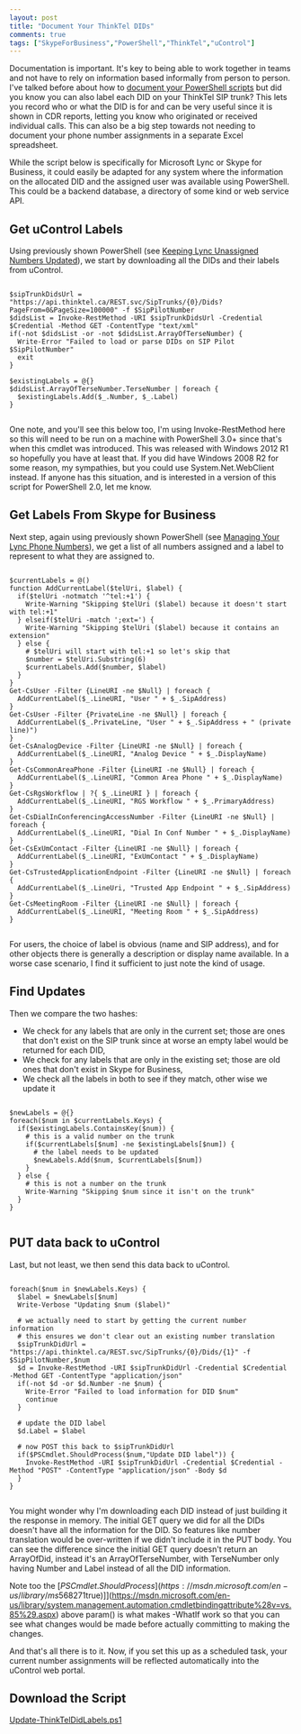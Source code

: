 ```yaml
---
layout: post
title: "Document Your ThinkTel DIDs"
comments: true
tags: ["SkypeForBusiness","PowerShell","ThinkTel","uControl"]
---
```


Documentation is important. It's key to being able to work together in teams and not have to rely on information based informally from person to person. I've talked before about how to [document your PowerShell scripts](/2015/05/01/document-your-powershell-scripts.html) but did you know you can also label each DID on your ThinkTel SIP trunk? This lets you record who or what the DID is for and can be very useful since it is shown in CDR reports, letting you know who originated or received individual calls. This can also be a big step towards not needing to document your phone number assignments in a separate Excel spreadsheet.

While the script below is specifically for Microsoft Lync or Skype for Business, it could easily be adapted for any system where the information on the allocated DID and the assigned user was available using PowerShell. This could be a backend database, a directory of some kind or web service API.

## Get uControl Labels

Using previously shown PowerShell (see [Keeping Lync Unassigned Numbers Updated](/2015/04/10/keeping-lync-unassigned-numbers-updated.html)), we start by downloading all the DIDs and their labels from uControl.

<pre class="hljs powershell"><code>
$sipTrunkDidsUrl = "https://api.thinktel.ca/REST.svc/SipTrunks/{0}/Dids?PageFrom=0&PageSize=100000" -f $SipPilotNumber
$didsList = Invoke-RestMethod -URI $sipTrunkDidsUrl -Credential $Credential -Method GET -ContentType "text/xml"
if(-not $didsList -or -not $didsList.ArrayOfTerseNumber) {
  Write-Error "Failed to load or parse DIDs on SIP Pilot $SipPilotNumber"
  exit
}

$existingLabels = @{}
$didsList.ArrayOfTerseNumber.TerseNumber | foreach {
  $existingLabels.Add($_.Number, $_.Label)
}

</code></pre>

One note, and you'll see this below too, I'm using Invoke-RestMethod here so this will need to be run on a machine with PowerShell 3.0+ since that's when this cmdlet was introduced. This was released with Windows 2012 R1 so hopefully you have at least that. If you did have Windows 2008 R2 for some reason, my sympathies, but you could use System.Net.WebClient instead. If anyone has this situation, and is interested in a version of this script for PowerShell 2.0, let me know.

## Get Labels From Skype for Business

Next step, again using previously shown PowerShell (see [Managing Your Lync Phone Numbers](/2015/03/18/managing-your-lync-phone-numbers.html)), we get a list of all numbers assigned and a label to represent to what they are assigned to.

<pre class="hljs powershell"><code>
$currentLabels = @()
function AddCurrentLabel($telUri, $label) {
  if($telUri -notmatch '^tel:+1') {
    Write-Warning "Skipping $telUri ($label) because it doesn't start with tel:+1"
  } elseif($telUri -match ';ext=') {
    Write-Warning "Skipping $telUri ($label) because it contains an extension"
  } else {
    # $telUri will start with tel:+1 so let's skip that
    $number = $telUri.Substring(6)
    $currentLabels.Add($number, $label)
  }
}
Get-CsUser -Filter {LineURI -ne $Null} | foreach {
  AddCurrentLabel($_.LineURI, "User " + $_.SipAddress)
}
Get-CsUser -Filter {PrivateLine -ne $Null} | foreach {
  AddCurrentLabel($_.PrivateLine, "User " + $_.SipAddress + " (private line)")
}
Get-CsAnalogDevice -Filter {LineURI -ne $Null} | foreach {
  AddCurrentLabel($_.LineURI, "Analog Device " + $_.DisplayName)
}
Get-CsCommonAreaPhone -Filter {LineURI -ne $Null} | foreach {
  AddCurrentLabel($_.LineURI, "Common Area Phone " + $_.DisplayName)
}
Get-CsRgsWorkflow | ?{ $_.LineURI } | foreach {
  AddCurrentLabel($_.LineURI, "RGS Workflow " + $_.PrimaryAddress)
}
Get-CsDialInConferencingAccessNumber -Filter {LineURI -ne $Null} | foreach {
  AddCurrentLabel($_.LineURI, "Dial In Conf Number " + $_.DisplayName)
}
Get-CsExUmContact -Filter {LineURI -ne $Null} | foreach {
  AddCurrentLabel($_.LineURI, "ExUmContact " + $_.DisplayName)
}
Get-CsTrustedApplicationEndpoint -Filter {LineURI -ne $Null} | foreach {
  AddCurrentLabel($_.LineUri, "Trusted App Endpoint " + $_.SipAddress)
}
Get-CsMeetingRoom -Filter {LineURI -ne $Null} | foreach {
  AddCurrentLabel($_.LineURI, "Meeting Room " + $_.SipAddress)
}

</code></pre>

For users, the choice of label is obvious (name and SIP address), and for other objects there is generally a description or display name available. In a worse case scenario, I find it sufficient to just note the kind of usage.

## Find Updates

Then we compare the two hashes:
 * We check for any labels that are only in the current set; those are ones that don't exist on the SIP trunk since at worse an empty label would be returned for each DID,
 * We check for any labels that are only in the existing set; those are old ones that don't exist in Skype for Business,
 * We check all the labels in both to see if they match, other wise we update it

<pre class="hljs powershell"><code>
$newLabels = @{}
foreach($num in $currentLabels.Keys) {
  if($existingLabels.ContainsKey($num)) {
    # this is a valid number on the trunk
    if($currentLabels[$num] -ne $existingLabels[$num]) {
      # the label needs to be updated
      $newLabels.Add($num, $currentLabels[$num])
    }
  } else {
    # this is not a number on the trunk
    Write-Warning "Skipping $num since it isn't on the trunk"
  }
}

</code></pre>

## PUT data back to uControl

Last, but not least, we then send this data back to uControl.

<pre class="hljs powershell"><code>
foreach($num in $newLabels.Keys) {
  $label = $newLabels[$num]
  Write-Verbose "Updating $num ($label)"

  # we actually need to start by getting the current number information
  # this ensures we don't clear out an existing number translation
  $sipTrunkDidUrl = "https://api.thinktel.ca/REST.svc/SipTrunks/{0}/Dids/{1}" -f $SipPilotNumber,$num
  $d = Invoke-RestMethod -URI $sipTrunkDidUrl -Credential $Credential -Method GET -ContentType "application/json"
  if(-not $d -or $d.Number -ne $num) {
    Write-Error "Failed to load information for DID $num"
    continue
  }

  # update the DID label
  $d.Label = $label

  # now POST this back to $sipTrunkDidUrl
  if($PSCmdlet.ShouldProcess($num,"Update DID label")) {
    Invoke-RestMethod -URI $sipTrunkDidUrl -Credential $Credential -Method "POST" -ContentType "application/json" -Body $d
  }
}

</code></pre>

You might wonder why I'm downloading each DID instead of just building it the response in memory. The initial GET query we did for all the DIDs doesn't have all the information for the DID. So features like number translation would be over-written if we didn't include it in the PUT body. You can see the difference since the initial GET query doesn't return an ArrayOfDid, instead it's an ArrayOfTerseNumber, with TerseNumber only having Number and Label instead of all the DID information.

Note too the [$PSCmdlet.ShouldProcess](https://msdn.microsoft.com/en-us/library/ms568271%28v=vs.85%29.aspx) used above. That, plus [[CmdletBinding(SupportShouldProcess=$true)]](https://msdn.microsoft.com/en-us/library/system.management.automation.cmdletbindingattribute%28v=vs.85%29.aspx) above param() is what makes -WhatIf work so that you can see what changes would be made before actually committing to making the changes.

And that's all there is to it. Now, if you set this up as a scheduled task, your current number assignments will be reflected automatically into the uControl web portal.

## Download the Script

<a class="download" href="/content/Update-ThinkTelDidLabels.ps1"><i class="fa fa-file-text-o"></i> Update-ThinkTelDidLabels.ps1 <i class="fa fa-download"></i></a>
